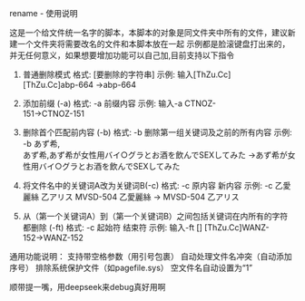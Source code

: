 rename - 使用说明

这是一个给文件统一名字的脚本，本脚本的对象是同文件夹中所有的文件，建议新建一个文件夹将需要改名的文件和本脚本放在一起
示例都是脸滚键盘打出来的，并无任何意义，如果想要增加功能可以自己加,目前支持以下指令

1. 普通删除模式
格式: [要删除的字符串]
示例: 输入[ThZu.Cc]  
[ThZu.Cc]abp-664 →abp-664 
    
2. 添加前缀 (-a)
格式: -a 前缀内容
示例: 输入-a CTNOZ-  
151→CTNOZ-151
    
3. 删除首个匹配前内容 (-b)
格式: -b 删除第一组关键词及之前的所有内容 
示例: -b あず希,  
あず希,あず希が女性用バイ○グラとお酒を飲んでSEXしてみた →あず希が女性用バイ○グラとお酒を飲んでSEXしてみた
    
4. 将文件名中的关键词A改为关键词B(-c)
格式: -c 原内容 新内容
示例: -c 乙愛麗絲 乙アリス 
MVSD-504 乙愛麗絲 → MVSD-504 乙アリス 
    
5. 从（第一个关键词A）到（第一个关键词B）之间包括关键词在内所有的字符都删除 (-ft)
格式: -c 起始符 结束符
示例: 输入-ft []
[ThZu.Cc]WANZ-152→WANZ-152

通用功能说明：
支持带空格参数（用引号包裹）
自动处理文件名冲突（自动添加序号）
排除系统保护文件（如pagefile.sys）
空文件名自动设置为“1”

顺带提一嘴，用deepseek来debug真好用啊
